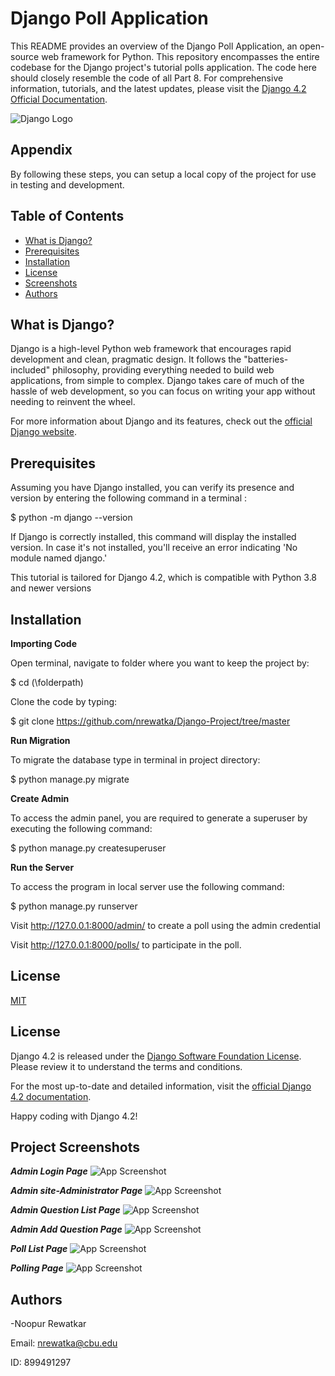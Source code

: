 # Django Poll Application

This README provides an overview of the Django Poll Application, an open-source web framework for Python. This repository encompasses the entire codebase for the Django project's tutorial polls application. The code here should closely resemble the code of all Part 8. For comprehensive information, tutorials, and the latest updates, please visit the [Django 4.2 Official Documentation](https://docs.djangoproject.com/en/4.2/).

![Django Logo](https://www.djangoproject.com/s/img/logos/django-logo-negative.png)

## Appendix

By following these steps, you can setup a local copy of the project for use in testing and development.

## Table of Contents

- [What is Django?](#what-is-django)
- [Prerequisites](#prerequisites)
- [Installation](#installation)
- [License](#license)
- [Screenshots](#screenshots)
- [Authors](#authors)
## What is Django?

Django is a high-level Python web framework that encourages rapid development and clean, pragmatic design. It follows the "batteries-included" philosophy, providing everything needed to build web applications, from simple to complex. Django takes care of much of the hassle of web development, so you can focus on writing your app without needing to reinvent the wheel.

For more information about Django and its features, check out the [official Django website](https://www.djangoproject.com/).

## Prerequisites

Assuming you have Django installed, you can verify its presence and version by entering the following command in a terminal :

$ python -m django --version

If Django is correctly installed, this command will display the installed version. In case it's not installed, you'll receive an error indicating 'No module named django.'

This tutorial is tailored for Django 4.2, which is compatible with Python 3.8 and newer versions

## Installation

**Importing Code**

Open terminal, navigate to folder where you want to keep the project by:

$ cd (\folderpath)

Clone the code by typing:

$ git clone https://github.com/nrewatka/Django-Project/tree/master


**Run Migration**

To migrate the database type in terminal in project directory:

$ python manage.py migrate


**Create Admin**

To access the admin panel, you are required to generate a superuser by executing the following command:

$ python manage.py createsuperuser


**Run the Server**

To access the program in local server use the following command:

$ python manage.py runserver

Visit http://127.0.0.1:8000/admin/ to create a poll using the admin credential

Visit http://127.0.0.1:8000/polls/ to participate in the poll.







## License

[MIT](https://choosealicense.com/licenses/mit/)

## License

Django 4.2 is released under the [Django Software Foundation License](https://docs.djangoproject.com/en/4.2/internals/contributing/licenses/). Please review it to understand the terms and conditions.

For the most up-to-date and detailed information, visit the [official Django 4.2 documentation](https://docs.djangoproject.com/en/4.2/).

Happy coding with Django 4.2!

## Project Screenshots

***Admin Login Page***
![App Screenshot](https://raw.githubusercontent.com/nrewatka/Django-Project/2b2bc132777b88c98fa4695c0da5923176dc9ca1/admin%20login%20page.png)

***Admin site-Administrator  Page***
![App Screenshot](https://raw.githubusercontent.com/nrewatka/Django-Project/2b2bc132777b88c98fa4695c0da5923176dc9ca1/admin_site%20administration%20page.png)

***Admin Question List Page***
![App Screenshot](https://raw.githubusercontent.com/nrewatka/Django-Project/2b2bc132777b88c98fa4695c0da5923176dc9ca1/admin%20question%20page.png)

***Admin Add Question Page***
![App Screenshot](https://raw.githubusercontent.com/nrewatka/Django-Project/846dac64785f4f4bde057664166c970216232194/Add%20quenstion%20page.png)

***Poll List Page***
![App Screenshot](https://raw.githubusercontent.com/nrewatka/Django-Project/2b2bc132777b88c98fa4695c0da5923176dc9ca1/poll%20page.png)

***Polling Page***
![App Screenshot](https://raw.githubusercontent.com/nrewatka/Django-Project/2b2bc132777b88c98fa4695c0da5923176dc9ca1/vote%20page.png)
## Authors

-Noopur Rewatkar

Email: nrewatka@cbu.edu

ID: 899491297

